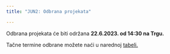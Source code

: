 ```yaml
---
title: "JUN2: Odbrana projekata"

---
```


Odbrana projekata će biti održana **22.6.2023. od 14:30 na Trgu.** 

Tačne termine odbrane možete naći u narednoj [tabeli.](https://docs.google.com/spreadsheets/d/1XfgxIqk3r9cdR60j0r7-oEFT4XzSfzlBzJbEU4v7H7k/edit#gid=184105062)
